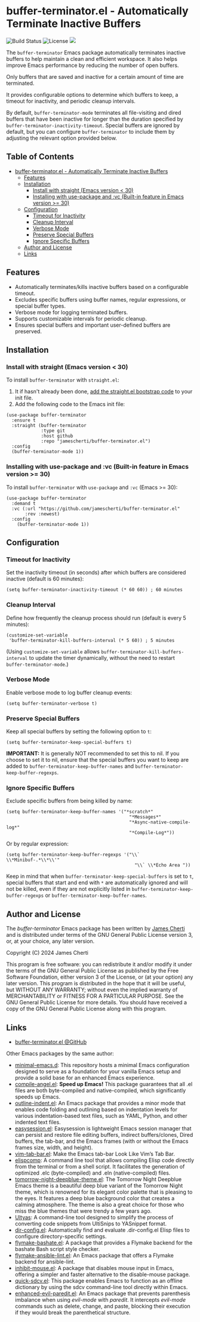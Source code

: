 # buffer-terminator.el - Automatically Terminate Inactive Buffers
![Build Status](https://github.com/jamescherti/buffer-terminator.el/actions/workflows/ci.yml/badge.svg)
![License](https://img.shields.io/github/license/jamescherti/buffer-terminator.el)
![](https://raw.githubusercontent.com/jamescherti/buffer-terminator.el/main/.images/made-for-gnu-emacs.svg)

The `buffer-terminator` Emacs package automatically terminates inactive buffers to help maintain a clean and efficient workspace. It also helps improve Emacs performance by reducing the number of open buffers.

Only buffers that are saved and inactive for a certain amount of time are terminated.

It provides configurable options to determine which buffers to keep, a timeout for inactivity, and periodic cleanup intervals.

By default, `buffer-terminator-mode` terminates all file-visiting and dired buffers that have been inactive for longer than the duration specified by `buffer-terminator-inactivity-timeout`. Special buffers are ignored by default, but you can configure `buffer-terminator` to include them by adjusting the relevant option provided below.

<!-- markdown-toc start - Don't edit this section. Run M-x markdown-toc-refresh-toc -->
## Table of Contents

- [buffer-terminator.el - Automatically Terminate Inactive Buffers](#buffer-terminatorel---automatically-terminate-inactive-buffers)
  - [Features](#features)
  - [Installation](#installation)
    - [Install with straight (Emacs version < 30)](#install-with-straight-emacs-version--30)
    - [Installing with use-package and :vc (Built-in feature in Emacs version >= 30)](#installing-with-use-package-and-vc-built-in-feature-in-emacs-version--30)
  - [Configuration](#configuration)
    - [Timeout for Inactivity](#timeout-for-inactivity)
    - [Cleanup Interval](#cleanup-interval)
    - [Verbose Mode](#verbose-mode)
    - [Preserve Special Buffers](#preserve-special-buffers)
    - [Ignore Specific Buffers](#ignore-specific-buffers)
  - [Author and License](#author-and-license)
  - [Links](#links)

<!-- markdown-toc end -->

## Features

- Automatically terminates/kills inactive buffers based on a configurable timeout.
- Excludes specific buffers using buffer names, regular expressions, or special buffer types.
- Verbose mode for logging terminated buffers.
- Supports customizable intervals for periodic cleanup.
- Ensures special buffers and important user-defined buffers are preserved.

## Installation

### Install with straight (Emacs version < 30)

To install `buffer-terminator` with `straight.el`:

1. It if hasn't already been done, [add the straight.el bootstrap code](https://github.com/radian-software/straight.el?tab=readme-ov-file#getting-started) to your init file.
2. Add the following code to the Emacs init file:
```emacs-lisp
(use-package buffer-terminator
  :ensure t
  :straight (buffer-terminator
             :type git
             :host github
             :repo "jamescherti/buffer-terminator.el")
  :config
  (buffer-terminator-mode 1))
```

### Installing with use-package and :vc (Built-in feature in Emacs version >= 30)

To install `buffer-terminator` with `use-package` and `:vc` (Emacs >= 30):

``` emacs-lisp
(use-package buffer-terminator
  :demand t
  :vc (:url "https://github.com/jamescherti/buffer-terminator.el"
       :rev :newest)
  :config
    (buffer-terminator-mode 1))
```

## Configuration

### Timeout for Inactivity

Set the inactivity timeout (in seconds) after which buffers are considered inactive (default is 60 minutes):

```elisp
(setq buffer-terminator-inactivity-timeout (* 60 60)) ; 60 minutes
```

### Cleanup Interval

Define how frequently the cleanup process should run (default is every 5 minutes):

```elisp
(customize-set-variable
 'buffer-terminator-kill-buffers-interval (* 5 60)) ; 5 minutes
```

(Using `customize-set-variable` allows `buffer-terminator-kill-buffers-interval` to update the timer dynamically, without the need to restart `buffer-terminator-mode`.)

### Verbose Mode

Enable verbose mode to log buffer cleanup events:

```elisp
(setq buffer-terminator-verbose t)
```

### Preserve Special Buffers

Keep all special buffers by setting the following option to `t`:

```elisp
(setq buffer-terminator-keep-special-buffers t)
```

**IMPORTANT:** It is generally NOT recommended to set this to nil. If you choose to set it to nil, ensure that the special buffers you want to keep are added to `buffer-terminator-keep-buffer-names` and `buffer-terminator-keep-buffer-regexps`.

### Ignore Specific Buffers

Exclude specific buffers from being killed by name:

```elisp
(setq buffer-terminator-keep-buffer-names '("*scratch*"
                                              "*Messages*"
                                              "*Async-native-compile-log*"
                                              "*Compile-Log*"))
```

Or by regular expression:

```elisp
(setq buffer-terminator-keep-buffer-regexps '("\\` \\*Minibuf-.*\\*\\'"
                                                "\\` \\*Echo Area "))
```

Keep in mind that when `buffer-terminator-keep-special-buffers` is set to `t`, special buffers that start and end with `*` are automatically ignored and will not be killed, even if they are not explicitly listed in `buffer-terminator-keep-buffer-regexps` or `buffer-terminator-keep-buffer-names`.

## Author and License

The *buffer-terminator* Emacs package has been written by [James Cherti](https://www.jamescherti.com/) and is distributed under terms of the GNU General Public License version 3, or, at your choice, any later version.

Copyright (C) 2024 James Cherti

This program is free software: you can redistribute it and/or modify it under the terms of the GNU General Public License as published by the Free Software Foundation, either version 3 of the License, or (at your option) any later version. This program is distributed in the hope that it will be useful, but WITHOUT ANY WARRANTY; without even the implied warranty of MERCHANTABILITY or FITNESS FOR A PARTICULAR PURPOSE. See the GNU General Public License for more details. You should have received a copy of the GNU General Public License along with this program.

## Links

- [buffer-terminator.el @GitHub](https://github.com/jamescherti/buffer-terminator.el)

Other Emacs packages by the same author:
- [minimal-emacs.d](https://github.com/jamescherti/minimal-emacs.d): This repository hosts a minimal Emacs configuration designed to serve as a foundation for your vanilla Emacs setup and provide a solid base for an enhanced Emacs experience.
- [compile-angel.el](https://github.com/jamescherti/compile-angel.el): **Speed up Emacs!** This package guarantees that all .el files are both byte-compiled and native-compiled, which significantly speeds up Emacs.
- [outline-indent.el](https://github.com/jamescherti/outline-indent.el): An Emacs package that provides a minor mode that enables code folding and outlining based on indentation levels for various indentation-based text files, such as YAML, Python, and other indented text files.
- [easysession.el](https://github.com/jamescherti/easysession.el): Easysession is lightweight Emacs session manager that can persist and restore file editing buffers, indirect buffers/clones, Dired buffers, the tab-bar, and the Emacs frames (with or without the Emacs frames size, width, and height).
- [vim-tab-bar.el](https://github.com/jamescherti/vim-tab-bar.el): Make the Emacs tab-bar Look Like Vim’s Tab Bar.
- [elispcomp](https://github.com/jamescherti/elispcomp): A command line tool that allows compiling Elisp code directly from the terminal or from a shell script. It facilitates the generation of optimized .elc (byte-compiled) and .eln (native-compiled) files.
- [tomorrow-night-deepblue-theme.el](https://github.com/jamescherti/tomorrow-night-deepblue-theme.el): The Tomorrow Night Deepblue Emacs theme is a beautiful deep blue variant of the Tomorrow Night theme, which is renowned for its elegant color palette that is pleasing to the eyes. It features a deep blue background color that creates a calming atmosphere. The theme is also a great choice for those who miss the blue themes that were trendy a few years ago.
- [Ultyas](https://github.com/jamescherti/ultyas/): A command-line tool designed to simplify the process of converting code snippets from UltiSnips to YASnippet format.
- [dir-config.el](https://github.com/jamescherti/dir-config.el): Automatically find and evaluate .dir-config.el Elisp files to configure directory-specific settings.
- [flymake-bashate.el](https://github.com/jamescherti/flymake-bashate.el): A package that provides a Flymake backend for the bashate Bash script style checker.
- [flymake-ansible-lint.el](https://github.com/jamescherti/flymake-ansible-lint.el): An Emacs package that offers a Flymake backend for ansible-lint.
- [inhibit-mouse.el](https://github.com/jamescherti/inhibit-mouse.el): A package that disables mouse input in Emacs, offering a simpler and faster alternative to the disable-mouse package.
- [quick-sdcv.el](https://github.com/jamescherti/quick-sdcv.el): This package enables Emacs to function as an offline dictionary by using the sdcv command-line tool directly within Emacs.
- [enhanced-evil-paredit.el](https://github.com/jamescherti/enhanced-evil-paredit.el): An Emacs package that prevents parenthesis imbalance when using *evil-mode* with *paredit*. It intercepts *evil-mode* commands such as delete, change, and paste, blocking their execution if they would break the parenthetical structure.
